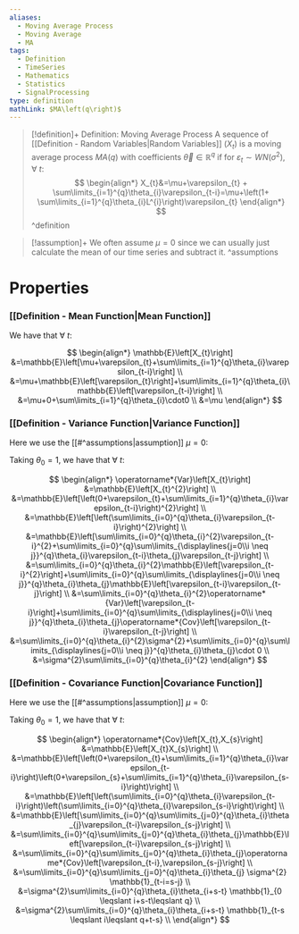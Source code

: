 ```yaml
---
aliases:
  - Moving Average Process
  - Moving Average
  - MA
tags:
  - Definition
  - TimeSeries
  - Mathematics
  - Statistics
  - SignalProcessing
type: definition
mathLink: $MA\left(q\right)$
---
```

> [!definition]+ Definition: Moving Average Process
> A sequence of [[Definition - Random Variables|Random Variables]] $\left(X_{t}\right)$ is a moving average process $MA\left(q\right)$ with coefficients $\vec{\theta}\in \mathbb{R}^{q}$ if for $\varepsilon_{t}\sim WN\left(\sigma^{2}\right)$, $\forall\: t$:
> $$
\begin{align*}
X_{t}&=\mu+\varepsilon_{t} + \sum\limits_{i=1}^{q}\theta_{i}\varepsilon_{t-i}=\mu+\left(1+ \sum\limits_{i=1}^{q}\theta_{i}L^{i}\right)\varepsilon_{t} 
\end{align*}
> $$
^definition

> [!assumption]+ 
> We often assume $\mu=0$ since we can usually just calculate the mean of our time series and subtract it.
^assumptions

# Properties

### [[Definition - Mean Function|Mean Function]]

We have that $\forall\: t$:

$$
\begin{align*}
\mathbb{E}\left[X_{t}\right]
&=\mathbb{E}\left[\mu+\varepsilon_{t}+\sum\limits_{i=1}^{q}\theta_{i}\varepsilon_{t-i}\right] \\
&=\mu+\mathbb{E}\left[\varepsilon_{t}\right]+\sum\limits_{i=1}^{q}\theta_{i}\mathbb{E}\left[\varepsilon_{t-i}\right] \\
&=\mu+0+\sum\limits_{i=1}^{q}\theta_{i}\cdot0 \\
&=\mu
\end{align*}
$$

### [[Definition - Variance Function|Variance Function]]

Here we use the [[#^assumptions|assumption]] $\mu=0$:

Taking $\theta_{0}=1$, we have that $\forall\: t$:

$$
\begin{align*}
\operatorname*{Var}\left[X_{t}\right]
&=\mathbb{E}\left[X_{t}^{2}\right] \\
&=\mathbb{E}\left[\left(0+\varepsilon_{t}+\sum\limits_{i=1}^{q}\theta_{i}\varepsilon_{t-i}\right)^{2}\right] \\
&=\mathbb{E}\left[\left(\sum\limits_{i=0}^{q}\theta_{i}\varepsilon_{t-i}\right)^{2}\right] \\
&=\mathbb{E}\left[\sum\limits_{i=0}^{q}\theta_{i}^{2}\varepsilon_{t-i}^{2}+\sum\limits_{i=0}^{q}\sum\limits_{\displaylines{j=0\\i \neq j}}^{q}\theta_{i}\varepsilon_{t-i}\theta_{j}\varepsilon_{t-j}\right] \\
&=\sum\limits_{i=0}^{q}\theta_{i}^{2}\mathbb{E}\left[\varepsilon_{t-i}^{2}\right]+\sum\limits_{i=0}^{q}\sum\limits_{\displaylines{j=0\\i \neq j}}^{q}\theta_{i}\theta_{j}\mathbb{E}\left[\varepsilon_{t-i}\varepsilon_{t-j}\right] \\
&=\sum\limits_{i=0}^{q}\theta_{i}^{2}\operatorname*{Var}\left[\varepsilon_{t-i}\right]+\sum\limits_{i=0}^{q}\sum\limits_{\displaylines{j=0\\i \neq j}}^{q}\theta_{i}\theta_{j}\operatorname*{Cov}\left[\varepsilon_{t-i}\varepsilon_{t-j}\right] \\
&=\sum\limits_{i=0}^{q}\theta_{i}^{2}\sigma^{2}+\sum\limits_{i=0}^{q}\sum\limits_{\displaylines{j=0\\i \neq j}}^{q}\theta_{i}\theta_{j}\cdot 0 \\
&=\sigma^{2}\sum\limits_{i=0}^{q}\theta_{i}^{2}
\end{align*}
$$


### [[Definition - Covariance Function|Covariance Function]]

Here we use the [[#^assumptions|assumption]] $\mu=0$:

Taking $\theta_{0}=1$, we have that $\forall\: t$:

$$
\begin{align*}
\operatorname*{Cov}\left[X_{t},X_{s}\right]
&=\mathbb{E}\left[X_{t}X_{s}\right] \\
&=\mathbb{E}\left[\left(0+\varepsilon_{t}+\sum\limits_{i=1}^{q}\theta_{i}\varepsilon_{t-i}\right)\left(0+\varepsilon_{s}+\sum\limits_{i=1}^{q}\theta_{i}\varepsilon_{s-i}\right)\right] \\
&=\mathbb{E}\left[\left(\sum\limits_{i=0}^{q}\theta_{i}\varepsilon_{t-i}\right)\left(\sum\limits_{i=0}^{q}\theta_{i}\varepsilon_{s-i}\right)\right] \\
&=\mathbb{E}\left[\sum\limits_{i=0}^{q}\sum\limits_{j=0}^{q}\theta_{i}\theta_{j}\varepsilon_{t-i}\varepsilon_{s-j}\right] \\
&=\sum\limits_{i=0}^{q}\sum\limits_{j=0}^{q}\theta_{i}\theta_{j}\mathbb{E}\left[\varepsilon_{t-i}\varepsilon_{s-j}\right] \\
&=\sum\limits_{i=0}^{q}\sum\limits_{j=0}^{q}\theta_{i}\theta_{j}\operatorname*{Cov}\left[\varepsilon_{t-i},\varepsilon_{s-j}\right] \\
&=\sum\limits_{i=0}^{q}\sum\limits_{j=0}^{q}\theta_{i}\theta_{j} \sigma^{2} \mathbb{1}_{t-i=s-j} \\
&=\sigma^{2}\sum\limits_{i=0}^{q}\theta_{i}\theta_{i+s-t}  \mathbb{1}_{0 \leqslant i+s-t\leqslant q} \\
&=\sigma^{2}\sum\limits_{i=0}^{q}\theta_{i}\theta_{i+s-t}  \mathbb{1}_{t-s \leqslant i\leqslant q+t-s} \\
\end{align*}
$$
